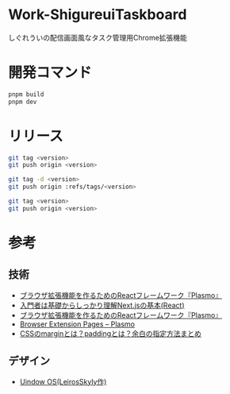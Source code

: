 # Work-ShigureuiTaskboard
しぐれういの配信画面風なタスク管理用Chrome拡張機能

# 開発コマンド
```sh
pnpm build
pnpm dev
```

# リリース
```sh
git tag <version>
git push origin <version>
```
```sh
git tag -d <version>
git push origin :refs/tags/<version> 

git tag <version>
git push origin <version>

```


# 参考
## 技術
- [ブラウザ拡張機能を作るためのReactフレームワーク『Plasmo』](https://zenn.dev/nado1001/articles/plasmo-browser-extension)
- [入門者は基礎からしっかり理解Next.jsの基本(React)](https://reffect.co.jp/react/next-js)
- [ブラウザ拡張機能を作るためのReactフレームワーク『Plasmo』](https://zenn.dev/nado1001/articles/plasmo-browser-extension)
- [Browser Extension Pages – Plasmo](https://docs.plasmo.com/framework/ext-pages#adding-a-popup-page)
- [CSSのmarginとは？paddingとは？余白の指定方法まとめ](https://saruwakakun.com/html-css/basic/margin-padding)

## デザイン
- [Uindow OS(LeirosSkyly作)](https://leiros.cloudfree.jp/uios/uios.html)
